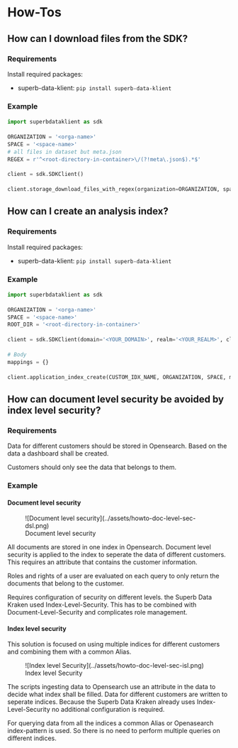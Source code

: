 # How-Tos

## How can I download files from the SDK?

### Requirements

Install required packages:

- superb-data-klient: ```pip install superb-data-klient```

### Example

```python
import superbdataklient as sdk

ORGANIZATION = '<orga-name>'
SPACE = '<space-name>'
# all files in dataset but meta.json
REGEX = r'^<root-directory-in-container>\/(?!meta\.json$).*$'

client = sdk.SDKClient()

client.storage_download_files_with_regex(organization=ORGANIZATION, space=SPACE, local_dir='tmp', regex=REGEX)
```

## How can I create an analysis index?

### Requirements

Install required packages:

- superb-data-klient: ```pip install superb-data-klient```

### Example

```python
import superbdataklient as sdk

ORGANIZATION = '<orga-name>'
SPACE = '<space-name>'
ROOT_DIR = '<root-directory-in-container>'

client = sdk.SDKClient(domain='<YOUR_DOMAIN>', realm='<YOUR_REALM>', client_id='<YOUR_CLIENT>', api_version='v1.0')

# Body
mappings = {}

client.application_index_create(CUSTOM_IDX_NAME, ORGANIZATION, SPACE, mappings)
```

## How can document level security be avoided by index level security?


### Requirements

Data for different customers should be stored in Opensearch.
Based on the data a dashboard shall be created.

Customers should only see the data that belongs to them.

### Example

#### Document level security

<figure markdown>
  ![Document level security](../assets/howto-doc-level-sec-dsl.png)
  <figcaption>Document level security</figcaption>
</figure>

All documents are stored in one index in Opensearch. Document level security is applied to the index to seperate the data of different customers. This requires an attribute that contains the customer information.

Roles and rights of a user are evaluated on each query to only return the documents that belong to the customer.

Requires configuration of security on different levels. the Superb Data Kraken used Index-Level-Security. This has to be combined with Document-Level-Security and complicates role management.


#### Index level security

This solution is focused on using multiple indices for different customers and combining them with a common Alias.

<figure markdown>
  ![Index level Security](../assets/howto-doc-level-sec-isl.png)
  <figcaption>Index level Security</figcaption>
</figure>

The scripts ingesting data to Opensearch use an attribute in the data to decide what index shall be filled.
Data for different customers are written to seperate indices. Because the Superb Data Kraken already uses Index-Level-Security no additional configuration is required.

For querying data from all the indices a common Alias or Openasearch index-pattern is used. So there is no need to perform multiple queries on different indices.
